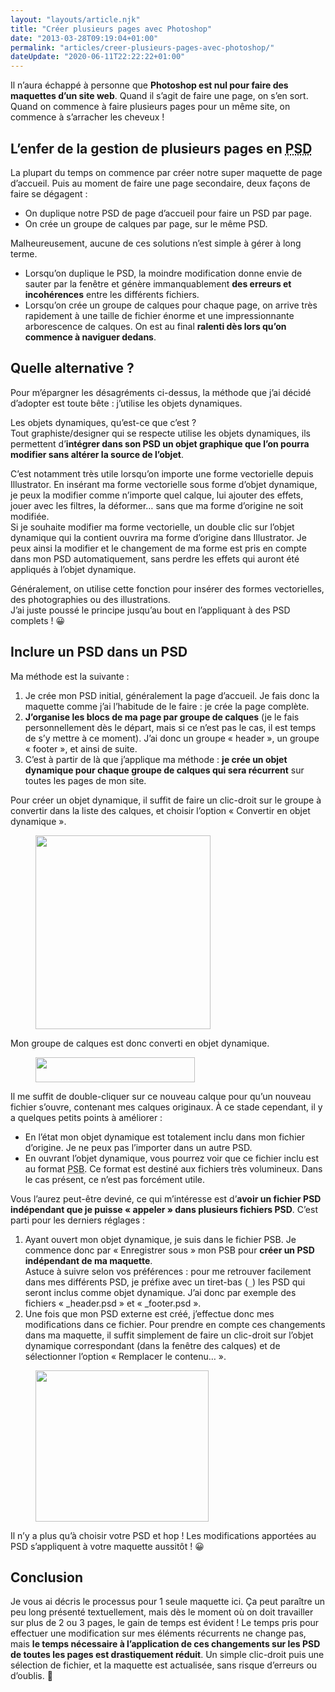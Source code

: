 ```yaml
---
layout: "layouts/article.njk"
title: "Créer plusieurs pages avec Photoshop"
date: "2013-03-28T09:19:04+01:00"
permalink: "articles/creer-plusieurs-pages-avec-photoshop/"
dateUpdate: "2020-06-11T22:22:22+01:00"
---
```


<p>Il n’aura échappé à personne que <strong>Photoshop est nul pour faire des maquettes d’un site web</strong>. Quand il s’agit de faire une page, on s’en sort. Quand on commence à faire plusieurs pages pour un même site, on commence à s’arracher les cheveux&nbsp;!</p>
<h2>L’enfer de la gestion de plusieurs pages en <abbr lang="en" title="Photoshop Document">PSD</abbr></h2>
<p>La plupart du temps on commence par créer notre super maquette de page d’accueil. Puis au moment de faire une page secondaire, deux façons de faire se dégagent&nbsp;:</p>
<ul>
<li>On duplique notre PSD de page d’accueil pour faire un PSD par page.</li>
<li>On crée un groupe de calques par page, sur le même PSD.</li>
</ul>
<p>Malheureusement, aucune de ces solutions n’est simple à gérer à long terme.</p>
<ul>
<li>Lorsqu’on duplique le PSD, la moindre modification donne envie de sauter par la fenêtre et génère immanquablement <strong>des erreurs et incohérences</strong> entre les différents fichiers.</li>
<li>Lorsqu’on crée un groupe de calques pour chaque page, on arrive très rapidement à une taille de fichier énorme et une impressionnante arborescence de calques. On est au final <strong>ralenti dès lors qu’on commence à naviguer dedans</strong>.</li>
</ul>
<h2>Quelle alternative&nbsp;?</h2>
<p>Pour m’épargner les désagréments ci-dessus, la méthode que j’ai décidé d’adopter est toute bête&nbsp;: j’utilise les objets dynamiques.</p>
<p>Les objets dynamiques, qu’est-ce que c’est&nbsp;?<br />
Tout graphiste/designer qui se respecte utilise les objets dynamiques, ils permettent d’<strong>intégrer dans son PSD un objet graphique que l’on pourra modifier sans altérer la source de l’objet</strong>.</p>
<p>C’est notamment très utile lorsqu’on importe une forme vectorielle depuis Illustrator. En insérant ma forme vectorielle sous forme d’objet dynamique, je peux la modifier comme n’importe quel calque, lui ajouter des effets, jouer avec les filtres, la déformer… sans que ma forme d’origine ne soit modifiée.<br />
Si je souhaite modifier ma forme vectorielle, un double clic sur l’objet dynamique qui la contient ouvrira ma forme d’origine dans Illustrator. Je peux ainsi la modifier et le changement de ma forme est pris en compte dans mon PSD automatiquement, sans perdre les effets qui auront été appliqués à l’objet dynamique.</p>
<p>Généralement, on utilise cette fonction pour insérer des formes vectorielles, des photographies ou des illustrations.<br />
J’ai juste poussé le principe jusqu’au bout en l’appliquant à des PSD complets&nbsp;! <span role="img" aria-label="Heureux">😀</span></p>
<h2>Inclure un PSD dans un PSD</h2>
<p>Ma méthode est la suivante&nbsp;:</p>
<ol>
<li>Je crée mon PSD initial, généralement la page d’accueil. Je fais donc la maquette comme j’ai l’habitude de le faire&nbsp;: je crée la page complète.</li>
<li><strong>J’organise les blocs de ma page par groupe de calques</strong> (je le fais personnellement dès le départ, mais si ce n’est pas le cas, il est temps de s’y mettre à ce moment). J’ai donc un groupe «&nbsp;header&nbsp;», un groupe «&nbsp;footer&nbsp;», et ainsi de suite.</li>
<li>C’est à partir de là que j’applique ma méthode&nbsp;: <strong>je crée un objet dynamique pour chaque groupe de calques qui sera récurrent</strong> sur toutes les pages de mon site.</li>
</ol>
<p>Pour créer un objet dynamique, il suffit de faire un clic-droit sur le groupe à convertir dans la liste des calques, et choisir l’option «&nbsp;Convertir en objet dynamique&nbsp;».</p>
<figure>
<img src="{{ site.path.images }}/{{ permalink }}objet-convertir.png" width="280" height="310" alt="" loading="lazy" />
</figure>
<p>Mon groupe de calques est donc converti en objet dynamique.</p>
<figure>
<img src="{{ site.path.images }}/{{ permalink }}objet-dynamique.png" width="255" height="40" alt="" loading="lazy" />
</figure>
<p>Il me suffit de double-cliquer sur ce nouveau calque pour qu’un nouveau fichier s’ouvre, contenant mes calques originaux. À ce stade cependant, il y a quelques petits points à améliorer&nbsp;:</p>
<ul>
<li>En l’état mon objet dynamique est totalement inclu dans mon fichier d’origine. Je ne peux pas l’importer dans un autre PSD.</li>
<li>En ouvrant l’objet dynamique, vous pourrez voir que ce fichier inclu est au format <abbr lang="en" title="Photoshop Big">PSB</abbr>. Ce format est destiné aux fichiers très volumineux. Dans le cas présent, ce n’est pas forcément utile.</li>
</ul>
<p>Vous l’aurez peut-être deviné, ce qui m’intéresse est d’<strong>avoir un fichier PSD indépendant que je puisse «&nbsp;appeler&nbsp;» dans plusieurs fichiers PSD</strong>. C’est parti pour les derniers réglages&nbsp;:</p>
<ol>
<li>Ayant ouvert mon objet dynamique, je suis dans le fichier PSB. Je commence donc par «&nbsp;Enregistrer sous&nbsp;» mon PSB pour <strong>créer un PSD indépendant de ma maquette</strong>.<br /> <span class="note">Astuce à suivre selon vos préférences&nbsp;: pour me retrouver facilement dans mes différents PSD, je préfixe avec un tiret-bas (<code>_</code>) les PSD qui seront inclus comme objet dynamique. J’ai donc par exemple des fichiers «&nbsp;_header.psd&nbsp;» et «&nbsp;_footer.psd&nbsp;».</span></li>
<li>Une fois que mon PSD externe est créé, j’effectue donc mes modifications dans ce fichier. Pour prendre en compte ces changements dans ma maquette, il suffit simplement de faire un clic-droit sur l’objet dynamique correspondant (dans la fenêtre des calques) et de sélectionner l’option «&nbsp;Remplacer le contenu…&nbsp;».</li>
</ol>
<figure>
<img src="{{ site.path.images }}/{{ permalink }}remplacer-contenu.png" width="277" height="242" alt="" loading="lazy" />
</figure>
<p>Il n’y a plus qu’à choisir votre PSD et hop&nbsp;! Les modifications apportées au PSD s’appliquent à votre maquette aussitôt&nbsp;! <span role="img" aria-label="Heureux">😀</span></p>
<h2>Conclusion</h2>
<p>Je vous ai décris le processus pour 1 seule maquette ici. Ça peut paraître un peu long présenté textuellement, mais dès le moment où on doit travailler sur plus de 2 ou 3 pages, le gain de temps est évident&nbsp;! Le temps pris pour effectuer une modification sur mes éléments récurrents ne change pas, mais <strong>le temps nécessaire à l’application de ces changements sur les PSD de toutes les pages est drastiquement réduit</strong>. Un simple clic-droit puis une sélection de fichier, et la maquette est actualisée, sans risque d’erreurs ou d’oublis. <span role="img" aria-label="Sourire">🙂</span></p>
